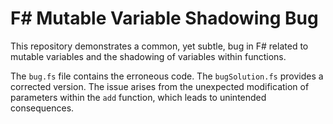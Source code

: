 # F# Mutable Variable Shadowing Bug

This repository demonstrates a common, yet subtle, bug in F# related to mutable variables and the shadowing of variables within functions.

The `bug.fs` file contains the erroneous code.  The `bugSolution.fs` provides a corrected version.  The issue arises from the unexpected modification of parameters within the `add` function, which leads to unintended consequences.